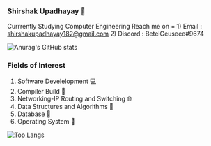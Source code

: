 ### Shirshak Upadhayay 👋

Currrently Studying Computer Engineering
Reach me on = 1) Email : shirshakupadhayay182@gmail.com
              2) Discord : BetelGeuseee#9674
              
![Anurag's GitHub stats](https://github-readme-stats.vercel.app/api?username=BetelGeuseee&show_icons=true&theme=radical)

### Fields of Interest 
1) Software Develelopment 💻 
2) Compiler Build  🔨
3) Networking-IP Routing and Switching 🌐
4) Data Structures and Algorithms 📃
5) Database 📙
6) Operating System 🐧 

[![Top Langs](https://github-readme-stats.vercel.app/api/top-langs/?username=BetelGeuseee&layout=compact)](https://github.com/anuraghazra/github-readme-stats)

